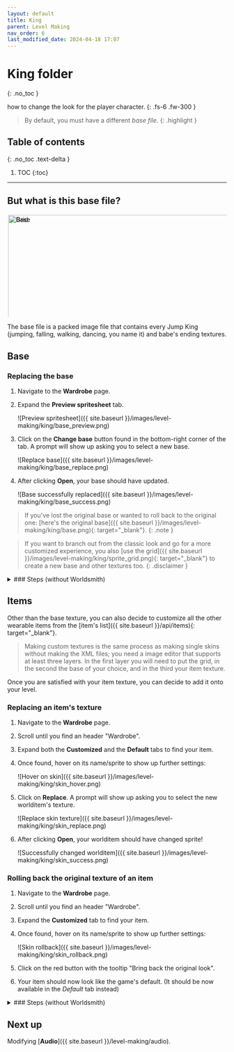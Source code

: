 ```yaml
---
layout: default
title: King
parent: Level Making
nav_order: 6
last_modified_date: 2024-04-18 17:07
---
```


# King folder
{: .no_toc }

how to change the look for the player character.<!-- more -->
{: .fs-6 .fw-300 }

> By default, you must have a different *base file*.
{: .highlight }

## Table of contents
{: .no_toc .text-delta }

1. TOC
{:toc}

---

## But what is this base file?

<style>
    .skewd {
        position: relative;
        width: 100%;
        padding-bottom: calc(46.1538461538% + 4px);
        transition: 0.5s;
        overflow: hidden;
    }
    .skewd:hover {
        padding-bottom: calc(51% + 4px);
    }
    .skewd:not(:hover) img {
        opacity: 1;
    }
    .skewd:hover img:not(:hover) {
        opacity: 0.1;
        filter: grayscale(0.6);
        border-left-color: black;
    }
    .skewd img {
        position: absolute;
        width: 100%;
        transition: .5s;
        opacity: 1;
        border: solid 2px transparent;
    }
    .skewd img {
        width: 100%;
    }
    .skewd img:hover {
        opacity: 1;
        border-color: red;
    }
    .skewd:hover img:nth-child(2) {
        transform: translateY(11.1%);
    }
</style>

<div class="skewd">
    <img src="{{ site.baseurl }}/images/level-making/king/sprite_grid.png" title="Grid" alt="Grid">
    <img src="{{ site.baseurl }}/images/level-making/king/base.png" title="Base" alt="Base">
</div>

The base file is a packed image file that contains every Jump King (jumping, falling, walking, dancing, you name it) and babe's ending textures.

## Base

### Replacing the base

1. Navigate to the **Wardrobe** page.
2. Expand the **Preview spritesheet** tab.

    ![Preview spritesheet]({{ site.baseurl }}/images/level-making/king/base_preview.png)

3. Click on the **Change base** button found in the bottom-right corner of the tab. A prompt will show up asking you to select a new base.

    ![Replace base]({{ site.baseurl }}/images/level-making/king/base_replace.png)

4. After clicking **Open**, your base should have updated.

    ![Base successfully replaced]({{ site.baseurl }}/images/level-making/king/base_success.png)

> If you've lost the original base or wanted to roll back to the original one: [here's the original base]({{ site.baseurl }}/images/level-making/king/base.png){: target="_blank"}.
{: .note }

> If you want to branch out from the classic look and go for a more customized experience, you also [use the grid]({{ site.baseurl }}/images/level-making/king/sprite_grid.png){: target="_blank"} to create a new base and other textures too.
{: .disclaimer }

<details class="expander">
   <summary markdown="1">
### Steps (without Worldsmith)
   </summary>
   <div markdown="1">

### Replace or delete existing base
{: .no_toc }

If you are just getting started, you should:

1. Save [the base image]({{ site.baseurl }}/images/level-making/king/base.png){: target="_blank"} by right-clicking it.
2. Modify as you will.
3. Convert the image file you worked on into a packed XNB file naming it `base`.
4. Replacing the already existing base file in the `king` folder.

</div>
</details>

## Items

Other than the base texture, you can also decide to customize all the other wearable items from the [item's list]({{ site.baseurl }}/api/items){: target="_blank"}.

> Making custom textures is the same process as making single skins without making the XML files; you need a image editor that supports at least three layers. In the first layer you will need to put the grid, in the second the base of your choice, and in the third your item texture.

Once you are satisfied with your item texture, you can decide to add it onto your level.

<!-- ### Adding/replacing/deleting a custom texture (with Worldsmith) 

🚧 Work in Progress. **No trespassing!** 🏗
{: .disclaimer } -->

### Replacing an item's texture

1. Navigate to the **Wardrobe** page.
2. Scroll until you find an header "Wardrobe".
3. Expand both the **Customized** and the **Default** tabs to find your item.
4. Once found, hover on its name/sprite to show up further settings:

    ![Hover on skin]({{ site.baseurl }}/images/level-making/king/skin_hover.png)

5. Click on **Replace**. A prompt will show up asking you to select the new worlditem's texture.

   ![Replace skin texture]({{ site.baseurl }}/images/level-making/king/skin_replace.png)

6. After clicking **Open**, your worlditem should have changed sprite!

   ![Successfully changed worlditem]({{ site.baseurl }}/images/level-making/king/skin_success.png)

### Rolling back the original texture of an item

1. Navigate to the **Wardrobe** page.
2. Scroll until you find an header "Wardrobe".
3. Expand the **Customized** tab to find your item.
4. Once found, hover on its name/sprite to show up further settings:

    ![Skin rollback]({{ site.baseurl }}/images/level-making/king/skin_rollback.png)

5. Click on the red button with the tooltip "Bring back the original look".
6. Your item should now look like the game's default. (It should be now available in the *Default* tab instead)

<details class="expander">
   <summary markdown="1">
### Steps (without Worldsmith)
   </summary>
   <div markdown="1">

### Adding/replacing a custom texture 
{: .no_toc }

1. Convert the image file you worked on into a packed XNB file.
2. Look out for your **Item** name in the [Items List]({{ site.baseurl }}/api/items){: target="_blank"}.
3. Open the `skin_settings.xml` and search for the **Item** name.
4. Use the name you will find in the `texture` tag where you found your Item for your texture. If the file is already existing, replace the file.

### Deleting a custom texture
{: .no_toc }

1. Look out for your **Item** name in the [Items List]({{ site.baseurl }}/api/items){: target="_blank"}.
3. Open the `skin_settings.xml` and search for the **Item** name.
4. Delete the file that is called as the `texture` tag where you found your Item.

</div>
</details>

## Next up

Modifying [**Audio**]({{ site.baseurl }}/level-making/audio).